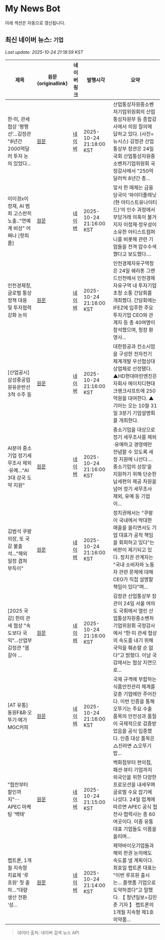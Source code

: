 # My News Bot

아래 섹션은 자동으로 갱신됩니다.

<!-- NEWS:START -->
## 최신 네이버 뉴스: `기업`
_Last update: 2025-10-24 21:18:59 KST_

| 제목 | 원문(originallink) | 네이버 링크 | 발행시각 | 요약 |
|---|---|---|---|---|
| 한·미, 관세협상 '평행선'…김정관 "8년간 2000억달러 투자 논의 있었다... | [원문](http://www.newstomato.com/ReadNews.aspx?no=1279078&inflow=N) | [네이버](http://www.newstomato.com/ReadNews.aspx?no=1279078&inflow=N) | 2025-10-24 21:18:00 KST | 산업통상자원중소벤처기업위원회의 산업통상자원부 등 종합감사에서 의원 질의에 답하고 있다. (사진=뉴시스) 김정관 산업통상부 장관은 24일 국회 산업통상자원중소벤처기업위원회 국정감사에서 "250억달러씩 8년간 총... |
| 이이경x이정재, AI 범죄 고스란히 노출.."연예계 비상" 어쩌나 [핫피플] | [원문](http://www.osen.co.kr/article/G1112683055) | [네이버](https://m.entertain.naver.com/article/109/0005417762) | 2025-10-24 21:16:00 KST | 앞서 한 매체는 금융당국이 ‘와이더플래닛(현 아티스트유나이티드)’의 인수 과정에서 부당거래 의혹이 불거지자 이정재·정우성이 소유한 아티스트컴퍼니를 비롯해 관련 기업들을 전격 압수수색했다고 보도했다.... |
| 인천경제청, 글로벌 통상정책 대응 및 투자협력 강화 논의 | [원문](https://www.kmaeil.com/news/articleView.html?idxno=614602) | [네이버](https://www.kmaeil.com/news/articleView.html?idxno=614602) | 2025-10-24 21:16:00 KST | 인천경제자유구역청은 24일 쉐라톤 그랜드인천에서 인천경제자유구역 내 투자기업 초청 소통 간담회를 개최했다. 간담회에는 IFEZ에 입주한 주요 투자기업 CEO와 관계자 등 총 40여명이 참석했으며, 청장 환영사... |
| [산업공시] 삼성중공업 원유운반선 3척 수주 등 | [원문](https://www.econovill.com/news/articleView.html?idxno=715929) | [네이버](https://www.econovill.com/news/articleView.html?idxno=715929) | 2025-10-24 21:16:00 KST | 대한항공과 컨소시엄을 구성한 전자전기 체계개발 우선협상대상업체로 선정됐다. ▲HD현대마린엔진은 자회사 에이치디현대크랭크샤프트에 250억원을 대여한다. ▲기아는 오는 10월 31일 3분기 기업설명회를 개최한다. |
| AI분야 중소기업 정기세무조사 제외·유예...“AI 3대 강국 도약 지원” | [원문](https://www.munhwa.com/article/11541828?ref=naver) | [네이버](https://n.news.naver.com/mnews/article/021/0002745059?sid=101) | 2025-10-24 21:16:00 KST | 중소기업을 대상으로 정기 세무조사를 제외·유예하고 경영에만 전념할 수 있도록 세정 지원에 나선다.... 중소기업의 성장’을 지원하기 위해 단순한 납세편의 제공 차원을 넘어 정기 세무조사 제외, 유예 등 기업이... |
| 김범석 쿠팡 의장, 또 국감 불출석…"해외 일정 겹쳐 부득이" | [원문](https://www.abcn.kr/news/articleView.html?idxno=83845) | [네이버](https://www.abcn.kr/news/articleView.html?idxno=83845) | 2025-10-24 21:16:00 KST | 정치권에서는 "쿠팡이 국내에서 막대한 매출을 올리면서도 기업 대표가 공적 책임을 회피하고 있다"는 비판이 제기되고 있다. 정치권 관계자는 "국내 소비자와 노동자 관련 문제에 대해 CEO가 직접 설명할 책임이 있다"며... |
| [2025 국감] 한미 관세 협상 "속도보다 국익"…산업부 김정관 "몸 갈아 ... | [원문](http://www.shinailbo.co.kr/news/articleView.html?idxno=2134908) | [네이버](http://www.shinailbo.co.kr/news/articleView.html?idxno=2134908) | 2025-10-24 21:16:00 KST | 김정관 산업통상부 장관이 24일 서울 여의도 국회에서 열린 산업통상자원중소벤처기업위원회 국정감사에서 “한·미 관세 협상의 속도를 내기 위해 국익을 훼손할 순 없다”고 밝혔다. 이날 국감에서는 협상 지연으로... |
| [AT 유통] 동원F&B·오뚜기·메가MGC커피 | [원문](https://www.asiatime.co.kr/article/20251024500373) | [네이버](https://www.asiatime.co.kr/article/20251024500373) | 2025-10-24 21:16:00 KST | 국제 규격에 부합하는 식품안전관리 체계를 갖춘 기업에만 주어진다. 이번 인증을 통해 오뚜기는 주요 수출 품목의 안전성과 품질이 국제적으로 검증받았음을 공식 입증했다. 인증 대상 품목은 △진라면 △오뚜기밥... |
| "협찬부터 할인까지"⋯APEC 마케팅 '백태' | [원문](http://www.inews24.com/view/1898996) | [네이버](https://n.news.naver.com/mnews/article/031/0000974968?sid=101) | 2025-10-24 21:15:00 KST | 백화점부터 편의점, 패션·뷰티 기업까지 외국인을 위한 다양한 프로모션을 내세우며 글로벌 수요 잡기에 나섰다. 24일 업계에 따르면 APEC 공식 협찬사·협력사는 총 60여곳이다. 이중 유통 대표 기업들도 이름을 올리며... |
| 펩트론, 1개월 지속형 치료제 '루프원' 첫 출하…“대량생산 전환 ‘성... | [원문](https://www.youthdaily.co.kr/news/article.html?no=200108) | [네이버](https://www.youthdaily.co.kr/news/article.html?no=200108) | 2025-10-24 21:14:00 KST | 제약바이오기업들과 해외 판권 논의에도 속도를 낼 계획이다. 최호일 펩트론 대표는 "이번 루프원 출시는... 플랫폼 기업으로 도약하겠다"고 말했다. 【 청년일보=김민준 기자 】 펩트론의 1개월 지속형 제1호 의약품... |

> 데이터 출처: 네이버 검색 뉴스 API
<!-- NEWS:END -->
